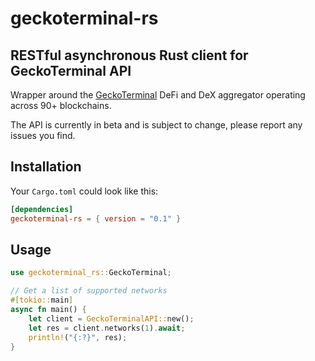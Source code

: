 # geckoterminal-rs

## RESTful asynchronous Rust client for GeckoTerminal API

Wrapper around the [GeckoTerminal](https://www.geckoterminal.com) DeFi and DeX
aggregator operating across 90+ blockchains.

The API is currently in beta and is subject to change, please report any issues you
find.

## Installation

Your `Cargo.toml` could look like this:

```toml
[dependencies]
geckoterminal-rs = { version = "0.1" }
```

## Usage

```rust
use geckoterminal_rs::GeckoTerminal;

// Get a list of supported networks
#[tokio::main]
async fn main() {
    let client = GeckoTerminalAPI::new();
    let res = client.networks(1).await;
    println!("{:?}", res);
}
```
